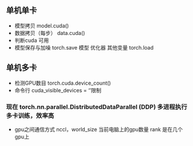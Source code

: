 ## 单机单卡
- 模型拷贝 model.cuda()
- 数据拷贝（每步） data.cuda()
- 判断cuda 可用
- 模型保存与加噪 torch.save 模型 优化器 其他变量 torch.load 




##  单机多卡
- 检测GPU数目 torch.cuda.device_count()
- 命令行 cuda_visible_devices = ‘’限制
### 现在 torch.nn.parallel.DistributedDataParallel (DDP) 多进程执行多卡训练，效率高
- gpu之间通信方式 nccl，world_size 当前电脑上的gpu数量 rank 是在几个gpu上